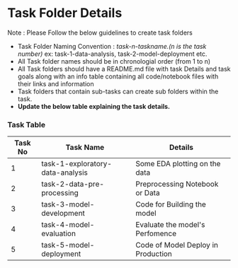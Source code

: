 # Task Folder Details

Note : Please Follow the below guidelines to create task folders
- Task Folder Naming Convention : _task-n-taskname.(n is the task number)_  ex: task-1-data-analysis, task-2-model-deployment etc.
- All Task folder names should be in chronologial order (from 1 to n)
- All Task folders should have a README.md file with task Details and task goals along with an info table containing all code/notebook files with their links and information
- Task folders that contain sub-tasks can create sub folders within the task.
- __Update the below table explaining the task details.__

### Task Table

| Task No| Task Name | Details |
|-|-|-|
|1|task-1-exploratory-data-analysis|Some EDA plotting on the data|
|2|task-2-data-pre-processing|Preprocessing Notebook or Data|
|3|task-3-model-development|Code for Building the model|
|4|task-4-model-evaluation|Evaluate the model's Perfomence|
|5|task-5-model-deployment|Code of Model Deploy in Production|

